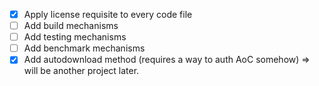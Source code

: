 - [x] Apply license requisite to every code file
- [ ] Add build mechanisms
- [ ] Add testing mechanisms
- [ ] Add benchmark mechanisms
- [x] Add autodownload method (requires a way to auth AoC somehow) => will be another project later.